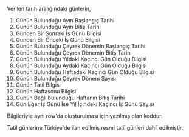 Verilen tarih aralığındaki günlerin,

1. Günün Bulunduğu Ayın Başlangıç Tarihi
2. Günün Bulunduğu Ayın Bitiş Tarihi
3. Günden Bir Sonraki İş Günü Bilgisi
4. Günden Bir Önceki İş Günü Bilgisi
5. Günün Bulunduğu Çeyrek Dönemin Başlangıç Tarihi
6. Günün Bulunduğu Çeyrek Dönemin Bitiş Tarihi
7. Günün Bulunduğu Yıldaki Kaçıncı Gün Olduğu Bilgisi
8. Günün Bulunduğu Aydaki Kaçıncı Gün Olduğu Bilgisi
9. Günün Bulunduğu Haftadaki Kaçıncı Gün Olduğu Bilgisi
10. Günün Bulunduğu Çeyrek Dönem Sayısı
11. Günün Tatil Bilgisi
12. Günün Haftasonu Bilgisi
13. Günün Bağlı bulunduğu Haftanın Bitiş Tarihi
14. Gün Eğer İş Günü İse Yıl İçindeki Kaçıncı İş Günü Sayısı

Bilgileriyle aynı row'da oluşturulması için yazılmış olan koddur.

Tatil günlerine Türkiye'de ilan edilmiş resmi tatil günleri dahil edilmiştir.
